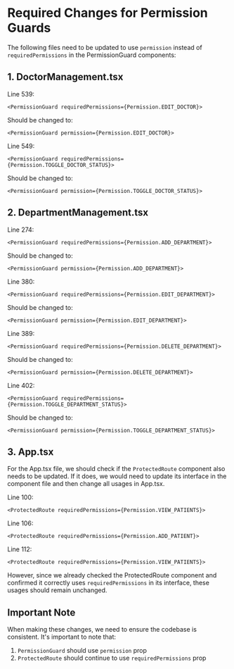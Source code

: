 # Required Changes for Permission Guards

The following files need to be updated to use `permission` instead of `requiredPermissions` in the PermissionGuard components:

## 1. DoctorManagement.tsx

Line 539:
```tsx
<PermissionGuard requiredPermissions={Permission.EDIT_DOCTOR}>
```
Should be changed to:
```tsx
<PermissionGuard permission={Permission.EDIT_DOCTOR}>
```

Line 549:
```tsx
<PermissionGuard requiredPermissions={Permission.TOGGLE_DOCTOR_STATUS}>
```
Should be changed to:
```tsx
<PermissionGuard permission={Permission.TOGGLE_DOCTOR_STATUS}>
```

## 2. DepartmentManagement.tsx

Line 274:
```tsx
<PermissionGuard requiredPermissions={Permission.ADD_DEPARTMENT}>
```
Should be changed to:
```tsx
<PermissionGuard permission={Permission.ADD_DEPARTMENT}>
```

Line 380:
```tsx
<PermissionGuard requiredPermissions={Permission.EDIT_DEPARTMENT}>
```
Should be changed to:
```tsx
<PermissionGuard permission={Permission.EDIT_DEPARTMENT}>
```

Line 389:
```tsx
<PermissionGuard requiredPermissions={Permission.DELETE_DEPARTMENT}>
```
Should be changed to:
```tsx
<PermissionGuard permission={Permission.DELETE_DEPARTMENT}>
```

Line 402:
```tsx
<PermissionGuard requiredPermissions={Permission.TOGGLE_DEPARTMENT_STATUS}>
```
Should be changed to:
```tsx
<PermissionGuard permission={Permission.TOGGLE_DEPARTMENT_STATUS}>
```

## 3. App.tsx

For the App.tsx file, we should check if the `ProtectedRoute` component also needs to be updated. If it does, we would need to update its interface in the component file and then change all usages in App.tsx.

Line 100:
```tsx
<ProtectedRoute requiredPermissions={Permission.VIEW_PATIENTS}>
```

Line 106:
```tsx
<ProtectedRoute requiredPermissions={Permission.ADD_PATIENT}>
```

Line 112:
```tsx
<ProtectedRoute requiredPermissions={Permission.VIEW_PATIENTS}>
```

However, since we already checked the ProtectedRoute component and confirmed it correctly uses `requiredPermissions` in its interface, these usages should remain unchanged.

## Important Note

When making these changes, we need to ensure the codebase is consistent. It's important to note that:

1. `PermissionGuard` should use `permission` prop
2. `ProtectedRoute` should continue to use `requiredPermissions` prop
